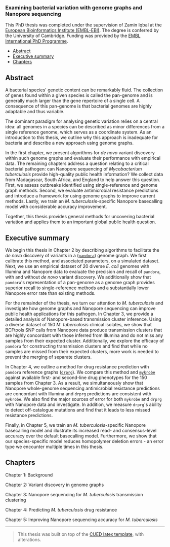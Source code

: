 ### Examining bacterial variation with genome graphs and Nanopore sequencing

<!-- todo insert link to online version -->

This PhD thesis was completed under the supervision of Zamin Iqbal at the [European Bioinformatics Institute (EMBL-EBI)][EBI]. The degree is conferred by the University of Cambridge. Funding was provided by the [EMBL International PhD Programme][EIPP].

- [Abstract](#abstract)
- [Executive summary](#executive-summary)
- [Chapters](#chapters)

## Abstract

A bacterial species' genetic content can be remarkably fluid. The collection of genes found within a given species is called the pan-genome and is generally much larger than the gene repertoire of a single cell. A consequence of this pan-genome is that bacterial genomes are highly adaptable and thus variable.

The dominant paradigm for analysing genetic variation relies on a central idea: all genomes in a species can be described as minor differences from a single reference genome, which serves as a coordinate system. As an introduction to this thesis, we outline why this approach is inadequate for bacteria and describe a new approach using genome graphs.

In the first chapter, we present algorithms for *de novo* variant discovery within such genome graphs and evaluate their performance with empirical data. The remaining chapters address a question relating to a critical bacterial pathogen: can Nanopore sequencing of *Mycobacterium tuberculosis* provide high-quality public health information? We collect data from Madagascar, South Africa, and England to help answer this question. First, we assess outbreaks identified using single-reference and genome graph methods. Second, we evaluate antimicrobial resistance predictions and introduce a framework for using genome graphs to improve current methods. Lastly, we train an *M. tuberculosis*-specific Nanopore basecalling model with considerable accuracy improvement.

Together, this thesis provides general methods for uncovering bacterial variation and applies them to an important global public health question.

## Executive summary

We begin this thesis in Chapter 2 by describing algorithms to facilitate the *de novo* discovery of variants in a ([`pandora`][pandora]) genome graph. We first calibrate this method, and associated parameters, on a simulated dataset. Next, we use an empirical dataset of 20 diverse *E. coli* genomes with Illumina and Nanopore data to evaluate the precision and recall of `pandora`, with and without *de novo* variant discovery. We additionally show that `pandora`'s representation of a pan-genome as a genome graph provides superior recall to single-reference methods and a substantially lower Nanopore error rate than existing methods.

For the remainder of the thesis, we turn our attention to *M. tuberculosis* and investigate how genome graphs and Nanopore sequencing can improve public health applications for this pathogen. In Chapter 3, we provide a detailed analysis of Nanopore-based transmission cluster inference. Using a diverse dataset of 150 *M. tuberculosis* clinical isolates, we show that BCFtools SNP calls from Nanopore data produce transmission clusters that are highly concordant with those inferred from Illumina and do not miss any samples from their expected cluster. Additionally, we explore the efficacy of `pandora` for constructing transmission clusters and find that while no samples are missed from their expected clusters, more work is needed to prevent the merging of separate clusters.

In Chapter 4, we outline a method for drug resistance prediction with `pandora` reference graphs ([`drprg`][drprg]). We compare this method and [`mykrobe`][mykrobe] against available first- and second-line drug phenotypes for the 150 samples from Chapter 3. As a result, we simultaneously show that Nanopore whole-genome sequencing antimicrobial resistance predictions are concordant with Illumina and `drprg` predictions are consistent with `mykrobe`. We also find the major sources of error for both `mykrobe` and `drprg` with Nanopore data and investigate. In addition, we measure `drprg`'s ability to detect off-catalogue mutations and find that it leads to less missed resistance predictions.

Finally, in Chapter 5, we train an *M. tuberculosis*-specific Nanopore basecalling model and illustrate its increased read- and consensus-level accuracy over the default basecalling model. Furthermore, we show that our species-specific model reduces homopolymer deletion errors - an error type we encounter multiple times in this thesis.

## Chapters

Chapter 1: Background

Chapter 2: Variant discovery in genome graphs

Chapter 3: Nanopore sequencing for *M. tuberculosis* transmission clustering

Chapter 4: Predicting *M. tuberculosis* drug resistance

Chapter 5: Improving Nanopore sequencing accuracy for *M. tuberculosis*

---

> This thesis was built on top of the [CUED latex template][template], with alterations.

[EBI]: https://www.ebi.ac.uk/
[EIPP]: https://www.embl.org/about/info/embl-international-phd-programme/
[template]: https://github.com/kks32/phd-thesis-template
[pandora]: https://github.com/rmcolq/pandora
[drprg]: https://github.com/mbhall88/drprg
[mykrobe]: https://github.com/Mykrobe-tools/mykrobe
